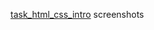 [task_html_css_intro](https://www.coursera.org/learn/html-css-javascript-for-web-developers/home/week/1) screenshots
